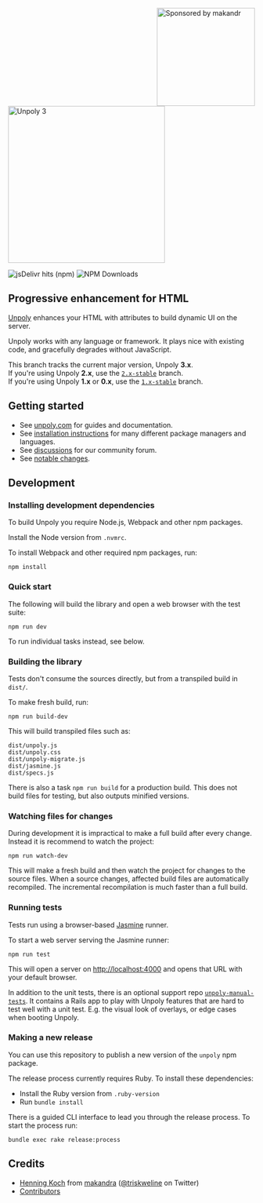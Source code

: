 <p>

  <a href="https://makandra.de/">
    <picture>
      <source media="(min-width: 500)" srcset="https://raw.githubusercontent.com/unpoly/unpoly/hk/readme-images/media/sponsored-by-makandra.png">
      <source media="(max-width: 500)" srcset="https://raw.githubusercontent.com/unpoly/unpoly/hk/readme-images/media/nil.png">
      <img align="right" width="200" alt="Sponsored by makandr" role="heading" aria-level="1" src="https://raw.githubusercontent.com/unpoly/unpoly/hk/readme-images/media/sponsored-by-makandra.png">
    </picture>
  </a>

  <a href="https://unpoly.com">
    <picture>
      <source media="(prefers-color-scheme: light)" srcset="https://raw.githubusercontent.com/unpoly/unpoly/hk/readme-images/media/unpoly3.svg">
      <source media="(prefers-color-scheme: dark)" srcset="https://raw.githubusercontent.com/unpoly/unpoly/hk/readme-images/media/unpoly3.white.svg">
      <img width="320" alt="Unpoly 3" role="heading" aria-level="1" src="https://raw.githubusercontent.com/unpoly/unpoly/hk/readme-images/media/unpoly3.svg">
    </picture>
  </a>


</p>


<!--
<img src="https://raw.githubusercontent.com/unpoly/unpoly/hk/readme-images/media/unpoly3.svg" width="320" style="max-width: 100%"></a>
-->

<p>
  <img alt="jsDelivr hits (npm)" src="https://img.shields.io/jsdelivr/npm/hy/unpoly">
  <img alt="NPM Downloads" src="https://img.shields.io/npm/dy/unpoly?label=npm">
</p>


Progressive enhancement for HTML
--------------------------------

[Unpoly](https://unpoly.com) enhances your HTML with attributes to build dynamic UI on the server.

Unpoly works with any language or framework. It plays nice with existing code, and gracefully degrades without JavaScript.

This branch tracks the current major version, Unpoly **3.x**.\
If you're using Unpoly **2.x**, use the [`2.x-stable`](https://github.com/unpoly/unpoly/tree/2.x-stable) branch.\
If you're using Unpoly **1.x** or **0.x**, use the [`1.x-stable`](https://github.com/unpoly/unpoly/tree/1.x-stable) branch.


Getting started
---------------

- See [unpoly.com](https://unpoly.com) for guides and documentation.
- See [installation instructions](https://unpoly.com/install) for many different package managers and languages.
- See [discussions](https://github.com/unpoly/unpoly/discussions) for our community forum.
- See [notable changes](https://unpoly.com/changes).


Development
-----------

### Installing development dependencies

To build Unpoly you require Node.js, Webpack and other npm packages.

Install the Node version from `.nvmrc`.

To install Webpack and other required npm packages, run:

```
npm install
```

### Quick start

The following will build the library and open a web browser with the test suite:

```
npm run dev
```

To run individual tasks instead, see below.

### Building the library

Tests don't consume the sources directly, but from a transpiled build in `dist/`.

To make fresh build, run:

```
npm run build-dev
```

This will build transpiled files such as:

```
dist/unpoly.js
dist/unpoly.css
dist/unpoly-migrate.js
dist/jasmine.js
dist/specs.js
```

There is also a task `npm run build` for a production build. This does not build files for testing, but also outputs minified versions.

### Watching files for changes

During development it is impractical to make a full build after every change. Instead it is recommend to watch the project:

```
npm run watch-dev
```

This will make a fresh build and then watch the project for changes to the source files. When a source changes, affected build files are automatically recompiled. The incremental recompilation is much faster than a full build.

### Running tests

Tests run using a browser-based [Jasmine](https://jasmine.github.io/) runner.

To start a web server serving the Jasmine runner:

```
npm run test
```

This will open a server on <http://localhost:4000> and opens that URL with your default browser.

In addition to the unit tests, there is an optional support repo [`unpoly-manual-tests`](https://github.com/unpoly/unpoly-manual-tests). It contains a Rails app to play with Unpoly features that are hard to test well with a unit test. E.g. the visual look of overlays, or edge cases when booting Unpoly.

### Making a new release

You can use this repository to publish a new version of the `unpoly` npm package.

The release process currently requires Ruby. To install these dependencies:

- Install the Ruby version from `.ruby-version`
- Run `bundle install`

There is a guided CLI interface to lead you through the release process. To start the process run:

```
bundle exec rake release:process
```



Credits
-------

- [Henning Koch](mailto:henning.koch@makandra.de) from [makandra](https://makandra.com) ([@triskweline](https://twitter.com/triskweline) on Twitter)
- [Contributors](https://github.com/unpoly/unpoly/graphs/contributors)
